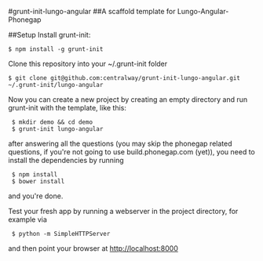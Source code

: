 #grunt-init-lungo-angular
##A scaffold template for Lungo-Angular-Phonegap

##Setup
Install grunt-init:

    $ npm install -g grunt-init
Clone this repository into your ~/.grunt-init folder
    
    $ git clone git@github.com:centralway/grunt-init-lungo-angular.git ~/.grunt-init/lungo-angular
 
Now you can create a new project by creating an empty directory and run grunt-init with the template, like this:
 
     $ mkdir demo && cd demo
     $ grunt-init lungo-angular
after answering all the questions (you may skip the phonegap related questions, if you're not going to use build.phonegap.com (yet)), you need to install the dependencies by running

     $ npm install
     $ bower install
and you're done.

Test your fresh app by running a webserver in the project directory, for example via

     $ python -m SimpleHTTPServer
and then point your browser at [http://localhost:8000](http://localhost:8000)